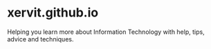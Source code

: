 # xervit.github.io
Helping you learn more about Information Technology with help, tips, advice and techniques.
